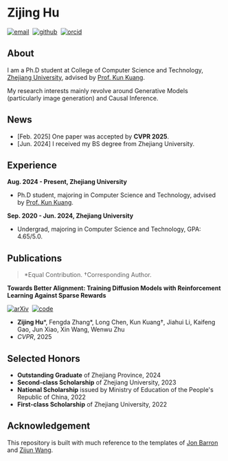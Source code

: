 # Zijing Hu

<div>

[![email](https://img.shields.io/badge/Email-zj.hu-29abfd)](mailto:zj.hu@zju.edu.cn)&nbsp;
[![github](https://img.shields.io/badge/Github-hu--zijing-white)](https://github.com/hu-zijing)&nbsp;
[![orcid](https://img.shields.io/badge/ORCID-zijing_hu-a6ce39)](https://orcid.org/0009-0007-6167-3996)&nbsp;

</div>

## About

I am a Ph.D student at College of Computer Science and Technology, [Zhejiang University](https://www.zju.edu.cn/english/), advised by [Prof. Kun Kuang](https://kunkuang.github.io/). 

My research interests mainly revolve around Generative Models (particularly image generation) and Causal Inference.

## News

* [Feb. 2025] One paper was accepted by **CVPR 2025**.
* [Jun. 2024] I received my BS degree from Zhejiang University. 

## Experience

**Aug. 2024 - Present, Zhejiang University**
* Ph.D student, majoring in Computer Science and Technology, advised by [Prof. Kun Kuang](https://kunkuang.github.io/).

**Sep. 2020 - Jun. 2024, Zhejiang University**
* Undergrad, majoring in Computer Science and Technology, GPA: 4.65/5.0.

## Publications

> \*Equal Contribution. †Corresponding Author.

**Towards Better Alignment: Training Diffusion Models with Reinforcement Learning Against Sparse Rewards**

<div>

[![arXiv](https://img.shields.io/badge/arxiv_paper-x.x-b31b1b)](https://arxiv.org)&nbsp;
[![code](https://img.shields.io/badge/code-B2--DiffuRL-blue)](https://github.com/hu-zijing/B2-DiffuRL)&nbsp;

</div>

* **Zijing Hu**\*, Fengda Zhang\*, Long Chen, Kun Kuang†, Jiahui Li, Kaifeng Gao, Jun Xiao, Xin Wang, Wenwu Zhu
* *CVPR*, 2025


## Selected Honors

* **Outstanding Graduate** of Zhejiang Province, 2024
* **Second-class Scholarship** of Zhejiang University, 2023
* **National Scholarship** issued by Ministry of Education of the People's Republic of China, 2022
* **First-class Scholarship** of Zhejiang University, 2022

## Acknowledgement

This repository is built with much reference to the templates of [Jon Barron](https://github.com/jonbarron/website) and [Zijun Wang](https://github.com/asillycat/asillycat.github.io). 
